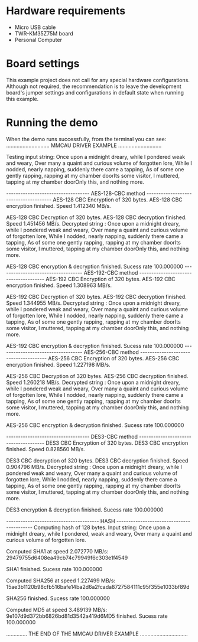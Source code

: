 
Hardware requirements
=====================
- Micro USB cable
- TWR-KM35Z75M board
- Personal Computer

Board settings
==============
This example project does not call for any special hardware configurations.
Although not required, the recommendation is to leave the development board's jumper settings
and configurations in default state when running this example.

Running the demo
================
When the demo runs successfully, from the terminal you can see:
............................. MMCAU  DRIVER  EXAMPLE .............................

Testing input string:
          Once upon a midnight dreary,
           while I pondered weak and weary,
          Over many a quaint and curious volume of forgotten lore,
          While I nodded,
           nearly napping,
           suddenly there came a tapping,
          As of some one gently rapping,
           rapping at my chamber doorIts some visitor,
           I muttered,
           tapping at my chamber doorOnly this,
           and nothing more.

----------------------------------- AES-128-CBC method --------------------------------------
AES-128 CBC Encryption of 320 bytes.
AES-128 CBC encryption finished. Speed 1.412340 MB/s.

AES-128 CBC Decryption of 320 bytes.
AES-128 CBC decryption finished. Speed 1.451456 MB/s.
Decrypted string :
          Once upon a midnight dreary,
           while I pondered weak and weary,
          Over many a quaint and curious volume of forgotten lore,
          While I nodded,
           nearly napping,
           suddenly there came a tapping,
          As of some one gently rapping,
           rapping at my chamber doorIts some visitor,
           I muttered,
           tapping at my chamber doorOnly this,
           and nothing more.

AES-128 CBC encryption & decryption finished. Sucess rate 100.000000
----------------------------------- AES-192-CBC method --------------------------------------
AES-192 CBC Encryption of 320 bytes.
AES-192 CBC encryption finished. Speed 1.308963 MB/s.

AES-192 CBC Decryption of 320 bytes.
AES-192 CBC decryption finished. Speed 1.344955 MB/s.
Decrypted string :
          Once upon a midnight dreary,
           while I pondered weak and weary,
          Over many a quaint and curious volume of forgotten lore,
          While I nodded,
           nearly napping,
           suddenly there came a tapping,
          As of some one gently rapping,
           rapping at my chamber doorIts some visitor,
           I muttered,
           tapping at my chamber doorOnly this,
           and nothing more.

AES-192 CBC encryption & decryption finished. Sucess rate 100.000000
----------------------------------- AES-256-CBC method --------------------------------------
AES-256 CBC Encryption of 320 bytes.
AES-256 CBC encryption finished. Speed 1.227198 MB/s.

AES-256 CBC Decryption of 320 bytes.
AES-256 CBC decryption finished. Speed 1.260218 MB/s.
Decrypted string :
          Once upon a midnight dreary,
           while I pondered weak and weary,
          Over many a quaint and curious volume of forgotten lore,
          While I nodded,
           nearly napping,
           suddenly there came a tapping,
          As of some one gently rapping,
           rapping at my chamber doorIts some visitor,
           I muttered,
           tapping at my chamber doorOnly this,
           and nothing more.

AES-256 CBC encryption & decryption finished. Sucess rate 100.000000

----------------------------------- DES3-CBC method --------------------------------------
DES3 CBC Encryption of 320 bytes.
DES3 CBC encryption finished. Speed 0.828560 MB/s.

DES3 CBC decryption of 320 bytes.
DES3 CBC decryption finished. Speed 0.904796 MB/s.
Decrypted string :
          Once upon a midnight dreary,
           while I pondered weak and weary,
          Over many a quaint and curious volume of forgotten lore,
          While I nodded,
           nearly napping,
           suddenly there came a tapping,
          As of some one gently rapping,
           rapping at my chamber doorIts some visitor,
           I muttered,
           tapping at my chamber doorOnly this,
           and nothing more.

DES3 encryption & decryption finished. Sucess rate 100.000000

--------------------------------------- HASH ------------------------------------------
Computing hash of 128 bytes.
Input string:
          Once upon a midnight dreary,
           while I pondered,
           weak and weary,
           Over many a quaint and curious volume of forgotten lore.

Computed SHA1 at speed 2.072770 MB/s:
29479755d6408ea49cb74c79949f6c303e1f4549

SHA1 finished. Sucess rate 100.000000

Computed SHA256 at speed 1.227499 MB/s:
15ae3b1120b98cfb516bafe14ba2d6a2fcada8727584111c95f355e1033bf89d

SHA256 finished. Sucess rate 100.000000

Computed MD5 at speed 3.489139 MB/s:
9e107d9d372bb6826bd81d3542a419d6MD5 finished. Sucess rate 100.000000



.............. THE  END  OF  THE  MMCAU  DRIVER  EXAMPLE ................................


